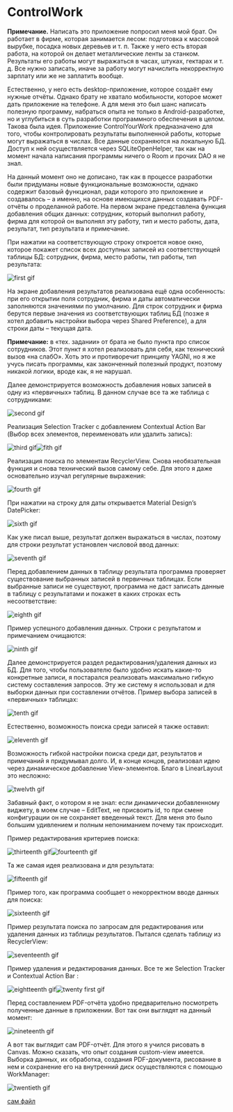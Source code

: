 # ControlWork
**Примечание.** Написать это приложение попросил меня мой брат. Он работает в фирме, которая занимается лесом: подготовка к массовой вырубке, посадка новых деревьев и т. п. Также у него есть вторая работа, на которой он делает металлические ленты за станком. Результаты его работы могут выражаться в часах, штуках, гектарах и т. д. Все нужно записать, иначе за работу могут начислить некорректную зарплату или же не заплатить вообще.

Естественно, у него есть desktop-приложение, которое создаёт ему нужные отчёты. Однако брату не хватало мобильности, которое может дать приложение на телефоне. А для меня это был шанс написать полезную программу, набраться опыта не только в Android-разработке, но и углубиться в суть разработки программного обеспечения в целом. Такова была идея.
Приложение ControlYourWork предназначено для того, чтобы контролировать результаты выполненной работы, которые могут выражаться в числах. Все данные сохраняются на локальную БД. Доступ к ней осуществляется через SQLiteOpenHelper, так как на момент начала написания программы ничего о Room и прочих DAO я не знал.

На данный момент оно не дописано, так как в процессе разработки были придуманы новые функциональные возможности, однако содержит базовый функционал, ради которого это приложение и создавалось – а именно, на основе имеющихся данных создавать PDF-отчёты о проделанной работе.
На первом экране представлена функция добавления общих данных: сотрудник, который выполнил работу, фирма для которой он выполнял эту работу, тип и место работы, дата, результат, тип результата и примечание.

При нажатии на соответствующую строку откроется новое окно, которое покажет список всех доступных записей из соответствующей таблицы БД: сотрудник, фирма, место работы, тип работы, тип результата:

![first gif](https://github.com/AbdullinAlbert/ControlWork/blob/develop/description/1.gif)

На экране добавления результатов реализована ещё одна особенность: при его открытии поля сотрудник, фирма и даты автоматически заполняются значениями по умолчанию. Для строк сотрудник и фирма берутся первые значения из соответствующих таблиц БД (позже я хотел добавить настройки выбора через Shared Preference), а для строки даты – текущая дата.

**Примечание:** в «тех. задании» от брата не было пункта про список сотрудников. Этот пункт я хотел реализовать для себя, как технический вызов «на слабО». Хоть это и противоречит принципу YAGNI, но я же учусь писать программы, как законченный полезный продукт, поэтому никакой логики, вроде как, я не нарушал. 

Далее демонстрируется возможность добавления новых записей в одну из «первичных» таблиц. В данном случае все та же таблица с сотрудниками:

![second gif](https://github.com/AbdullinAlbert/ControlWork/blob/develop/description/2.gif)

Реализация Selection Tracker с добавлением Contextual Action Bar (Выбор всех элементов, переименовать или удалить запись):

![third gif](https://github.com/AbdullinAlbert/ControlWork/blob/develop/description/3.gif)![fith gif](https://github.com/AbdullinAlbert/ControlWork/blob/develop/description/5.gif)

Реализация поиска по элементам RecyclerView. Снова необязательная функция и снова технический вызов самому себе. Для этого я даже основательно изучал регулярные выражения:

![fourth gif](https://github.com/AbdullinAlbert/ControlWork/blob/develop/description/4.gif)

При нажатии на строку для даты открывается Material Design’s DatePicker:

![sixth gif](https://github.com/AbdullinAlbert/ControlWork/blob/develop/description/6.gif)

Как уже писал выше, результат должен выражаться в числах, поэтому для строки результат установлен числовой ввод данных:

![seventh gif](https://github.com/AbdullinAlbert/ControlWork/blob/develop/description/7.gif)

Перед добавлением данных в таблицу результата программа проверяет существование выбранных записей в первичных таблицах. Если выбранные записи не существуют, программа не даст записать данные в таблицу с результатами и покажет в каких строках есть несоответствие:

![eighth gif](https://github.com/AbdullinAlbert/ControlWork/blob/develop/description/8.gif)

Пример успешного добавления данных. Строки с результатом и примечанием очищаются:

![ninth gif](https://github.com/AbdullinAlbert/ControlWork/blob/develop/description/9.gif)

Далее демонстрируется раздел редактирования/удаления данных из БД. Для того, чтобы пользователю было удобно искать какие-то конкретные записи, я постарался реализовать максимально гибкую систему составления запросов. Эту же систему я использовал и для выборки данных при составлении отчётов. Пример выбора записей в «первичных» таблицах:

![tenth gif](https://github.com/AbdullinAlbert/ControlWork/blob/develop/description/10.gif)
 
Естественно, возможность поиска среди записей я также оставил:

![eleventh gif](https://github.com/AbdullinAlbert/ControlWork/blob/develop/description/11.gif)

Возможность гибкой настройки поиска среди дат, результатов и примечаний я придумывал долго. И, в конце концов, реализовал идею через динамическое добавление View-элементов. Благо в LinearLayout это несложно:

![twelvth gif](https://github.com/AbdullinAlbert/ControlWork/blob/develop/description/12.gif)

Забавный факт, о котором я не знал: если динамически добавленному виджету, в моем случае – EditText, не присвоить id, то при смене конфигурации он не сохраняет введенный текст. Для меня это было большим удивлением и полным непониманием почему так происходит.

Пример редактирования критериев поиска:

![thirteenth gif](https://github.com/AbdullinAlbert/ControlWork/blob/develop/description/13.gif)![fourteenth gif](https://github.com/AbdullinAlbert/ControlWork/blob/develop/description/14.gif)

Та же самая идея реализована и для результата:

![fifteenth gif](https://github.com/AbdullinAlbert/ControlWork/blob/develop/description/15.gif)

Пример того, как программа сообщает о некорректном вводе данных для поиска:

![sixteenth gif](https://github.com/AbdullinAlbert/ControlWork/blob/develop/description/16.gif)

Пример результата поиска по запросам для редактирования или удаления данных из таблицы результатов. Пытался сделать таблицу из RecyclerView:

![seventeenth gif](https://github.com/AbdullinAlbert/ControlWork/blob/develop/description/17.gif)

Пример удаления и редактирования данных. Все те же Selection Tracker и Contextual Action Bar :

![eightteenth gif](https://github.com/AbdullinAlbert/ControlWork/blob/develop/description/18.gif)![twenty first gif](https://github.com/AbdullinAlbert/ControlWork/blob/develop/description/21.gif)

Перед составлением PDF-отчёта удобно предварительно посмотреть полученные данные в приложении. Вот так они выглядят на данный момент:

![nineteenth gif](https://github.com/AbdullinAlbert/ControlWork/blob/develop/description/19.gif)

А вот так выглядит сам PDF-отчёт. Для этого я учился рисовать в Canvas. Можно сказать, что опыт создания custom-view имеется. Выборка данных, их обработка, создания PDF-документа, рисование в нем и сохранение его на внутренний диск осуществляются с помощью WorkManager:

![twentieth gif](https://github.com/AbdullinAlbert/ControlWork/blob/develop/description/20.gif)

[сам файл](https://github.com/AbdullinAlbert/ControlWork/blob/develop/description/1620634767418.pdf)


